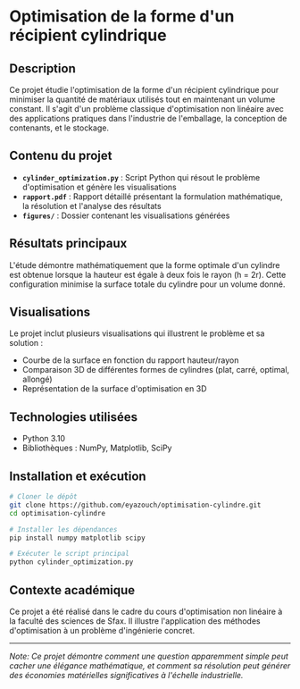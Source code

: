 # Optimisation de la forme d'un récipient cylindrique

## Description
Ce projet étudie l'optimisation de la forme d'un récipient cylindrique pour minimiser la quantité de matériaux utilisés tout en maintenant un volume constant. Il s'agit d'un problème classique d'optimisation non linéaire avec des applications pratiques dans l'industrie de l'emballage, la conception de contenants, et le stockage.

## Contenu du projet
- **`cylinder_optimization.py`** : Script Python qui résout le problème d'optimisation et génère les visualisations
- **`rapport.pdf`** : Rapport détaillé présentant la formulation mathématique, la résolution et l'analyse des résultats
- **`figures/`** : Dossier contenant les visualisations générées

## Résultats principaux
L'étude démontre mathématiquement que la forme optimale d'un cylindre est obtenue lorsque la hauteur est égale à deux fois le rayon (h = 2r). Cette configuration minimise la surface totale du cylindre pour un volume donné.

## Visualisations
Le projet inclut plusieurs visualisations qui illustrent le problème et sa solution :
- Courbe de la surface en fonction du rapport hauteur/rayon
- Comparaison 3D de différentes formes de cylindres (plat, carré, optimal, allongé)
- Représentation de la surface d'optimisation en 3D

## Technologies utilisées
- Python 3.10
- Bibliothèques : NumPy, Matplotlib, SciPy

## Installation et exécution
```bash
# Cloner le dépôt
git clone https://github.com/eyazouch/optimisation-cylindre.git
cd optimisation-cylindre

# Installer les dépendances
pip install numpy matplotlib scipy

# Exécuter le script principal
python cylinder_optimization.py
```

## Contexte académique
Ce projet a été réalisé dans le cadre du cours d'optimisation non linéaire à la faculté des sciences de Sfax. Il illustre l'application des méthodes d'optimisation à un problème d'ingénierie concret.


---

*Note: Ce projet démontre comment une question apparemment simple peut cacher une élégance mathématique, et comment sa résolution peut générer des économies matérielles significatives à l'échelle industrielle.*
